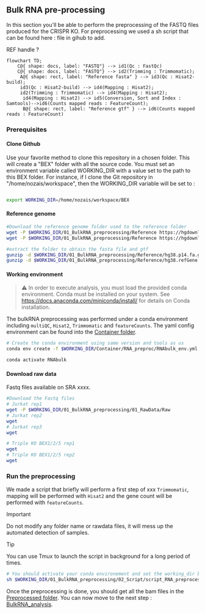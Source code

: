 ## Bulk RNA pre-processing

In this section you'll be able to perform the preprocessing of the FASTQ files produced for the CRISPR KO. For preprocessing we used a sh script that can be found here : file in gihub to add.

REF handle ?
```mermaid
flowchart TD;
	C@{ shape: docs, label: "FASTQ"} --> id1(Qc : FastQc)
	C@{ shape: docs, label: "FASTQ"} --> id2(Trimming : Trimmomatic);
     A@{ shape: rect, label: "Reference fasta" } --> id3(Qc : Hisat2-build);
     id3(Qc : Hisat2-build) --> id4(Mapping : Hisat2);
     id2(Trimming : Trimmomatic) --> id4(Mapping : Hisat2);
      id4(Mapping : Hisat2) --> id5(Conversion, Sort and Index : Samtools)-->id6(Counts mapped reads : FeatureCount);
      B@{ shape: rect, label: "Reference gtf" } --> id6(Counts mapped reads : FeatureCount)

```




### Prerequisites

#### Clone Github

Use your favorite method to clone this repository in a chosen folder. This will create a "BEX" folder with all the source code.
You must set an environment variable called WORKING_DIR with a value set to the path to this BEX folder. For instance, if I clone the Git repository in "/home/nozais/workspace", then the WORKING_DIR variable will be set to :

```bash

export WORKING_DIR=/home/nozais/workspace/BEX

```

#### Reference genome

```bash
#Download the reference genome folder used to the reference folder
wget -P $WORKING_DIR/01_BulkRNA_preprocessing/Reference https://hgdownload.soe.ucsc.edu/goldenPath/hg38/bigZips/p14/hg38.p14.fa.gz
wget -P $WORKING_DIR/01_BulkRNA_preprocessing/Reference https://hgdownload.soe.ucsc.edu/goldenPath/hg38/bigZips/genes/hg38.refGene.gtf.gz

#extract the folder to obtain the fasta file and gtf
gunzip -d $WORKING_DIR/01_BulkRNA_preprocessing/Reference/hg38.p14.fa.gz
gunzip -d $WORKING_DIR/01_BulkRNA_preprocessing/Reference/hg38.refGene.gtf.gz

```

#### Working environment
> :warning: In order to execute analysis, you must load the provided conda environment. Conda must be installed on your system. See https://docs.anaconda.com/miniconda/install/ for details on Conda installation.

The bulkRNA preprocessing was performed under a conda environment including `multiQC`, `Hisat2`, `Trimmomatic` and `featureCounts`.
The yaml config environment can be found into the [Container folder](Container/RNA_preproc).
```bash
# Create the conda environment using same version and tools as us
conda env create -f $WORKING_DIR/Container/RNA_preproc/RNAbulk_env.yml

conda activate RNAbulk
```

#### Download raw data

Fastq files available on SRA xxxx.
```bash
#Download the Fastq files
# Jurkat rep1
wget -P $WORKING_DIR/01_BulkRNA_preprocessing/01_RawData/Raw
# Jurkat rep2
wget
# Jurkat rep3
wget

# Triple KO BEX1/2/5 rep1
wget 
# Triple KO BEX1/2/5 rep2
wget
```


### Run the preprocessing

We made a script that briefly will perform a first step of xxx `Trimmomatic`, mapping will be performed with `Hisat2` and the gene count will be performed with `featureCounts`.

> [!Important]  
> Do not modify any folder name or rawdata files, it will mess up the automated detection of samples.

> [!TIP]  
> You can use Tmux to launch the script in background for a long period of times.

```bash
# You should activate your conda environement and set the working_dir before launching the script : see prerequisite section.
sh $WORKING_DIR/01_BulkRNA_preprocessing/02_Script/script_RNA_preprocess.sh

```
Once the preprocessing is done, you should get all the bam files in the [Preprocessed folder](01_BulkRNA_preprocessing/03_Preprocessed/).
You can now move to the next step : [BulkRNA_analysis](03_BulkRNA_analysis/).